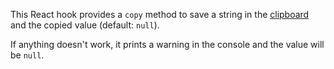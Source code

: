 This React hook provides a `copy` method to save a string in the [clipboard](https://developer.mozilla.org/en-US/docs/Web/API/Navigator/clipboard) and the copied value (default: `null`).

If anything doesn't work, it prints a warning in the console and the value will be `null`.
